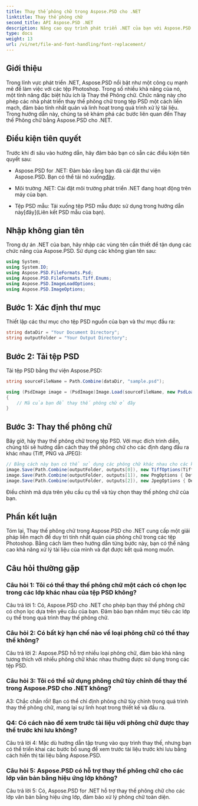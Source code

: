 ```yaml
---
title: Thay thế phông chữ trong Aspose.PSD cho .NET
linktitle: Thay thế phông chữ
second_title: API Aspose.PSD .NET
description: Nâng cao quy trình phát triển .NET của bạn với Aspose.PSD. Tìm hiểu cách thay thế phông chữ trong tệp PSD một cách liền mạch bằng hướng dẫn từng bước của chúng tôi. Đạt được sự nhất quán và linh hoạt trong việc xử lý tài liệu một cách dễ dàng.
type: docs
weight: 13
url: /vi/net/file-and-font-handling/font-replacement/
---
```

## Giới thiệu

Trong lĩnh vực phát triển .NET, Aspose.PSD nổi bật như một công cụ mạnh mẽ để làm việc với các tệp Photoshop. Trong số nhiều khả năng của nó, một tính năng đặc biệt hữu ích là Thay thế Phông chữ. Chức năng này cho phép các nhà phát triển thay thế phông chữ trong tệp PSD một cách liền mạch, đảm bảo tính nhất quán và linh hoạt trong quá trình xử lý tài liệu. Trong hướng dẫn này, chúng ta sẽ khám phá các bước liên quan đến Thay thế Phông chữ bằng Aspose.PSD cho .NET.

## Điều kiện tiên quyết

Trước khi đi sâu vào hướng dẫn, hãy đảm bảo bạn có sẵn các điều kiện tiên quyết sau:

- Aspose.PSD for .NET: Đảm bảo rằng bạn đã cài đặt thư viện Aspose.PSD. Bạn có thể tải nó xuống[đây](https://releases.aspose.com/psd/net/).

- Môi trường .NET: Cài đặt môi trường phát triển .NET đang hoạt động trên máy của bạn.

-  Tệp PSD mẫu: Tải xuống tệp PSD mẫu được sử dụng trong hướng dẫn này[đây](Liên kết PSD mẫu của bạn).

## Nhập không gian tên

Trong dự án .NET của bạn, hãy nhập các vùng tên cần thiết để tận dụng các chức năng của Aspose.PSD. Sử dụng các không gian tên sau:

```csharp
using System;
using System.IO;
using Aspose.PSD.FileFormats.Psd;
using Aspose.PSD.FileFormats.Tiff.Enums;
using Aspose.PSD.ImageLoadOptions;
using Aspose.PSD.ImageOptions;
```

## Bước 1: Xác định thư mục

Thiết lập các thư mục cho tệp PSD nguồn của bạn và thư mục đầu ra:

```csharp
string dataDir = "Your Document Directory";
string outputFolder = "Your Output Directory";
```

## Bước 2: Tải tệp PSD

Tải tệp PSD bằng thư viện Aspose.PSD:

```csharp
string sourceFileName = Path.Combine(dataDir, "sample.psd");

using (PsdImage image = (PsdImage)Image.Load(sourceFileName, new PsdLoadOptions()))
{
    // Mã của bạn để thay thế phông chữ ở đây
}
```

## Bước 3: Thay thế phông chữ

Bây giờ, hãy thay thế phông chữ trong tệp PSD. Với mục đích trình diễn, chúng tôi sẽ hướng dẫn cách thay thế phông chữ cho các định dạng đầu ra khác nhau (Tiff, PNG và JPEG):

```csharp
// Bằng cách này bạn có thể sử dụng các phông chữ khác nhau cho các kết quả đầu ra khác nhau
image.Save(Path.Combine(outputFolder, outputs[0]), new TiffOptions(TiffExpectedFormat.TiffJpegRgb) { DefaultReplacementFont = "Arial" });
image.Save(Path.Combine(outputFolder, outputs[1]), new PngOptions { DefaultReplacementFont = "Verdana" });
image.Save(Path.Combine(outputFolder, outputs[2]), new JpegOptions { DefaultReplacementFont = "Times New Roman" });
```

Điều chỉnh mã dựa trên yêu cầu cụ thể và tùy chọn thay thế phông chữ của bạn.

## Phần kết luận

Tóm lại, Thay thế phông chữ trong Aspose.PSD cho .NET cung cấp một giải pháp liền mạch để duy trì tính nhất quán của phông chữ trong các tệp Photoshop. Bằng cách làm theo hướng dẫn từng bước này, bạn có thể nâng cao khả năng xử lý tài liệu của mình và đạt được kết quả mong muốn.

## Câu hỏi thường gặp

### Câu hỏi 1: Tôi có thể thay thế phông chữ một cách có chọn lọc trong các lớp khác nhau của tệp PSD không?

Câu trả lời 1: Có, Aspose.PSD cho .NET cho phép bạn thay thế phông chữ có chọn lọc dựa trên yêu cầu của bạn. Đảm bảo bạn nhắm mục tiêu các lớp cụ thể trong quá trình thay thế phông chữ.

### Câu hỏi 2: Có bất kỳ hạn chế nào về loại phông chữ có thể thay thế không?

Câu trả lời 2: Aspose.PSD hỗ trợ nhiều loại phông chữ, đảm bảo khả năng tương thích với nhiều phông chữ khác nhau thường được sử dụng trong các tệp PSD.

### Câu hỏi 3: Tôi có thể sử dụng phông chữ tùy chỉnh để thay thế trong Aspose.PSD cho .NET không?

A3: Chắc chắn rồi! Bạn có thể chỉ định phông chữ tùy chỉnh trong quá trình thay thế phông chữ, mang lại sự linh hoạt trong thiết kế và đầu ra.

### Q4: Có cách nào để xem trước tài liệu với phông chữ được thay thế trước khi lưu không?

Câu trả lời 4: Mặc dù hướng dẫn tập trung vào quy trình thay thế, nhưng bạn có thể triển khai các bước bổ sung để xem trước tài liệu trước khi lưu bằng cách hiển thị tài liệu bằng Aspose.PSD.

### Câu hỏi 5: Aspose.PSD có hỗ trợ thay thế phông chữ cho các lớp văn bản bằng hiệu ứng lớp không?

Câu trả lời 5: Có, Aspose.PSD for .NET hỗ trợ thay thế phông chữ cho các lớp văn bản bằng hiệu ứng lớp, đảm bảo xử lý phông chữ toàn diện.